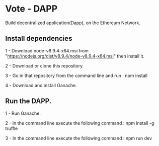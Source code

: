 
# Vote - DAPP
Build decentralized application(Dapp), on the Ethereum Network.

## Install dependencies

1 - Download node-v8.9.4-x64.msi from "https://nodejs.org/dist/v8.9.4/node-v8.9.4-x64.msi" then install it.

2 - Download or clone this repository.

3 - Go in that repository from the command line and run : npm install

4 - Download and install Ganache.

## Run the DAPP.

1 - Run Ganache.

2 - In the command line execute the following command : npm install -g truffle

3 - In the command line execute the following command : npm run dev
